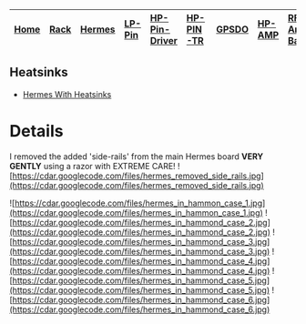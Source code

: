 |[Home](https://code.google.com/p/cdar/wiki/Home)|[Rack](https://code.google.com/p/cdar/wiki/RackMountSystem)|[Hermes](https://code.google.com/p/cdar/wiki/HermesSetup)|[LP-Pin](https://code.google.com/p/cdar/wiki/LowPowerPinSwitchTTL)|[HP-Pin-Driver](https://code.google.com/p/cdar/wiki/PIN_SWITCH_DRIVER)|[HP-PIN-TR](https://code.google.com/p/cdar/wiki/50Mhz_1kw_Lumped_Element_PIN_SWITCH)|[GPSDO](https://code.google.com/p/cdar/wiki/GPSDO)|[HP-AMP](https://code.google.com/p/cdar/wiki/FastHighPower50MhzAmp)|[RF-Amp-Bay](https://code.google.com/p/cdar/wiki/RFAmpBay)|[Power-Bay](https://code.google.com/p/cdar/wiki/PowerBay)|[SDR-Bay](https://code.google.com/p/cdar/wiki/SDRBay)|[External](https://code.google.com/p/cdar/wiki/EnternalLinks)|
|:-----------------------------------------------|:----------------------------------------------------------|:--------------------------------------------------------|:-----------------------------------------------------------------|:---------------------------------------------------------------------|:-----------------------------------------------------------------------------------|:-------------------------------------------------|:------------------------------------------------------------------|:---------------------------------------------------------|:--------------------------------------------------------|:----------------------------------------------------|:------------------------------------------------------------|

## Heatsinks ##

  * [Hermes With Heatsinks](https://code.google.com/p/cdar/wiki/HermesHeatsink)


# Details #

I removed the added 'side-rails' from the main Hermes board **VERY GENTLY** using a razor with EXTREME CARE!
![https://cdar.googlecode.com/files/hermes_removed_side_rails.jpg](https://cdar.googlecode.com/files/hermes_removed_side_rails.jpg)

![https://cdar.googlecode.com/files/hermes_in_hammon_case_1.jpg](https://cdar.googlecode.com/files/hermes_in_hammon_case_1.jpg)
![https://cdar.googlecode.com/files/hermes_in_hammond_case_2.jpg](https://cdar.googlecode.com/files/hermes_in_hammond_case_2.jpg)
![https://cdar.googlecode.com/files/hermes_in_hammond_case_3.jpg](https://cdar.googlecode.com/files/hermes_in_hammond_case_3.jpg)
![https://cdar.googlecode.com/files/hermes_in_hammond_case_4.jpg](https://cdar.googlecode.com/files/hermes_in_hammond_case_4.jpg)
![https://cdar.googlecode.com/files/hermes_in_hammond_case_5.jpg](https://cdar.googlecode.com/files/hermes_in_hammond_case_5.jpg)
![https://cdar.googlecode.com/files/hermes_in_hammond_case_6.jpg](https://cdar.googlecode.com/files/hermes_in_hammond_case_6.jpg)